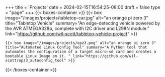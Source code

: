 +++
title = 'Projects'
date = 2024-02-15T16:54:25-08:00
draft = false
type = "page"
+++
{{< boxes-container >}}
    {{< box image="/images/projects/tabletop-car.jpg" alt="an orange pi zero 3" title="Tabletop Vehicle" summary="An edge-detecting vehicle powered by the AVR ATMEGA328p, complete with I2C driver and L298N module." link="https://github.com/wil-scott/tabletop-vehicle-project" >}}

    {{< box image="/images/projects/opz3.png" alt="an orange pi zero 3" title="Automated Linux Config Tool" summary="A Python tool that automates the configuration of a target micro-sd card and creates a bootable Linux Image on it. " link="https://github.com/wil-scott/opz3_autoconfig_tool" >}}

{{< /boxes-container >}}